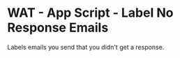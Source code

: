 # WAT - App Script - Label No Response Emails #

Labels emails you send that you didn't get a response.